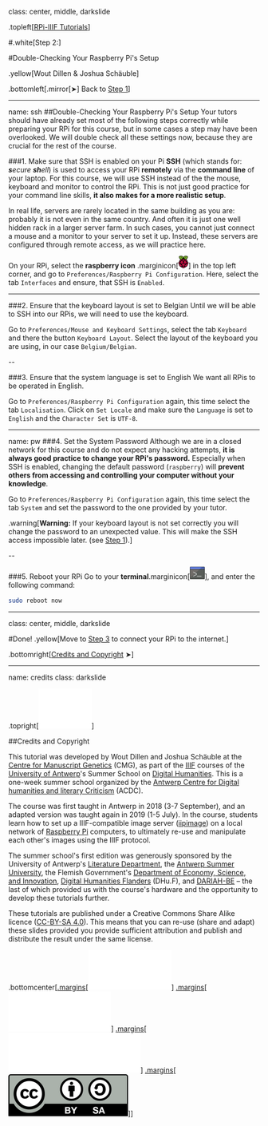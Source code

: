 class: center, middle, darkslide

.topleft[[RPi-IIIF Tutorials](index.html)] 

#.white[Step 2:]

#Double-Checking Your Raspberry Pi's Setup

.yellow[Wout Dillen & Joshua Schäuble]

.bottomleft[.mirror[&#10148;] Back to [Step 1](step1.html)]

---

name: ssh
##Double-Checking Your Raspberry Pi's Setup
Your tutors should have already set most of the following steps correctly while preparing your RPi for this course, but in some cases a step may have been overlooked. We will double check all these settings now, because they are crucial for the rest of the course.

###1. Make sure that SSH is enabled on your Pi
**SSH** (which stands for: _**s**ecure **sh**ell_) is used to access your RPi **remotely** via the **command line** of your laptop. For this course, we will use SSH instead of the the mouse, keyboard and monitor to control the RPi. This is not just good practice for your command line skills, **it also makes for a more realistic setup**. 

In real life, servers are rarely located in the same building as you are: probably it is not even in the same country. And often it is just one well hidden rack in a larger server farm. In such cases, you cannot just connect a mouse and a monitor to your server to set it up. Instead, these servers are configured through remote access, as we will practice here.

On your RPi, select the **raspberry icon** .marginicon[<img src="img/logos/rpi.svg" height="25px"/>] in the top left corner, and go to `Preferences/Raspberry Pi Configuration`. Here, select the tab `Interfaces` and ensure, that SSH is `Enabled`.

---

###2. Ensure that the keyboard layout is set to Belgian
Until we will be able to SSH into our RPis, we will need to use the keyboard.

Go to `Preferences/Mouse and Keyboard Settings`, select the tab `Keyboard` and there the button `Keyboard Layout`. Select the layout of the keyboard you are using, in our case `Belgium/Belgian`.

--

###3. Ensure that the system language is set to English
We want all RPis to be operated in English.

Go to `Preferences/Raspberry Pi Configuration` again, this time select the tab `Localisation`. Click on `Set Locale` and make sure the `Language` is set to `English` and the `Character Set` is `UTF-8`.

---

name: pw
###4. Set the System Password
Although we are in a closed network for this course and do not expect any hacking attempts, **it is always good practice to change your RPi's password.** Especially when SSH is enabled, changing the default password (`raspberry`) will **prevent others from accessing and controlling your computer without your knowledge**.

Go to `Preferences/Raspberry Pi Configuration` again, this time select the tab `System` and set the password to the one provided by your tutor.

.warning[**Warning:** If your keyboard layout is not set correctly you will change the password to an unexpected value. This will make the SSH access impossible later. (see [Step 1](#step1)).]

--

###5. Reboot your RPi
Go to your **terminal**.marginicon[<img src="img/icons/terminal.png" height="25px"/>], and enter the following command:
```bash
sudo reboot now
```

---

class: center, middle, darkslide

#Done!
.yellow[Move to [Step 3](step3.html) to connect your RPi to the internet.]

.bottomright[[Credits and Copyright](#credits) &#10148;]

---

name: credits
class: darkslide

.topright[[![UAntwerpen](img/logos/ua.svg)](https://www.uantwerpen.be/)]

##Credits and Copyright

This tutorial was developed by Wout Dillen and Joshua Schäuble at the [Centre for Manuscript Genetics](https://www.uantwerpen.be/en/research-groups/centre-for-manuscript-genetics/) (CMG), as part of the [IIIF](https://iiif.io) courses of the [University of Antwerp](https://www.uantwerpen.be/)'s Summer School on [Digital Humanities](https://www.uantwerpen.be/en/summer-schools/digital-humanities--/). This is a one-week summer school organized by the [Antwerp Centre for Digital humanities and literary Criticism](https://www.uantwerpen.be/en/research-groups/digitalhumanities/) (ACDC). 

The course was first taught in Antwerp in 2018 (3-7 September), and an adapted version was taught again in 2019 (1-5 July). In the course, students learn how to set up a IIIF-compatible image server ([iipimage](http://iipimage.sourceforge.net)) on a local network of [Raspberry Pi](https://www.raspberrypi.org) computers, to ultimately re-use and manipulate each other's images using the IIIF protocol. 

The summer school's first edition was generously sponsored by the University of Antwerp's [Literature Department](https://www.uantwerpen.be/en/faculties/faculty-of-arts/research-and-valoris/departments/department-of-literature/), the [Antwerp Summer University](https://www.uantwerpen.be/en/education/international/international-students/antwerp-summer-university/), the Flemish Government's [Department of Economy, Science, and Innovation](https://www.ewi-vlaanderen.be), [Digital Humanities Flanders](http://uahost.uantwerpen.be/platformdh/index.php/dhu-f/) (DHu.F), and [DARIAH-BE](http://be.dariah.eu) – the last of which provided us with the course's hardware and the opportunity to develop these tutorials further. 

These tutorials are published under a Creative Commons Share Alike licence ([CC-BY-SA 4.0](https://creativecommons.org/licenses/by-sa/4.0/)). This means that you can re-use (share and adapt) these slides provided you provide sufficient attribution and publish and distribute the result under the same license.

.bottomcenter[[.margins[![Digital Humanities Flanders](img/logos/dhuf.svg)]](http://uahost.uantwerpen.be/platformdh/index.php/dhu-f/) [.margins[![ewi-vlaanderen](img/logos/ewi.svg)]](https://www.ewi-vlaanderen.be) [.margins[![DARIAH-BE](img/logos/dariah.svg)]](http://be.dariah.eu) [.margins[![CC-BY-SA 4.0](img/logos/ccbysa.svg)]](https://creativecommons.org/licenses/by-sa/4.0/)]